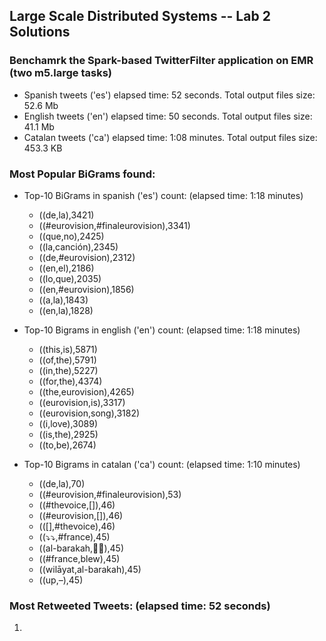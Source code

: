 ## Large Scale Distributed Systems -- Lab 2 Solutions

### Benchamrk the Spark-based TwitterFilter application on EMR (two m5.large tasks)

 - Spanish tweets ('es') elapsed time: 52 seconds. Total output files size: 52.6 Mb
 - English tweets ('en') elapsed time: 50 seconds. Total output files size: 41.1 Mb
 - Catalan tweets ('ca') elapsed time: 1:08 minutes. Total output files size: 453.3 KB

### Most Popular BiGrams found:
 - Top-10 BiGrams in spanish ('es') count: (elapsed time: 1:18 minutes)
    - ((de,la),3421)
    - ((#eurovision,#finaleurovision),3341)
    - ((que,no),2425)
    - ((la,canción),2345)
    - ((de,#eurovision),2312)
    - ((en,el),2186)
    - ((lo,que),2035)
    - ((en,#eurovision),1856)
    - ((a,la),1843)
    - ((en,la),1828)
       
 - Top-10 Bigrams in english ('en') count: (elapsed time: 1:18 minutes)
    - ((this,is),5871)
    - ((of,the),5791)
    - ((in,the),5227)
    - ((for,the),4374)
    - ((the,eurovision),4265)
    - ((eurovision,is),3317)
    - ((eurovision,song),3182)
    - ((i,love),3089)
    - ((is,the),2925)
    - ((to,be),2674)
  
 - Top-10 Bigrams in catalan ('ca') count: (elapsed time: 1:10 minutes)
    - ((de,la),70)
    - ((#eurovision,#finaleurovision),53)
    - ((#thevoice,[]),46)
    - ((#eurovision,[]),46)
    - (([],#thevoice),46)
    - ((⤵️⤵️,#france),45)
    - ((al-barakah,🎥🎥),45)
    - ((#france,blew),45)
    - ((wilāyat,al-barakah),45)
    - ((up,–),45)
  
### Most Retweeted Tweets: (elapsed time: 52 seconds)

1. 

